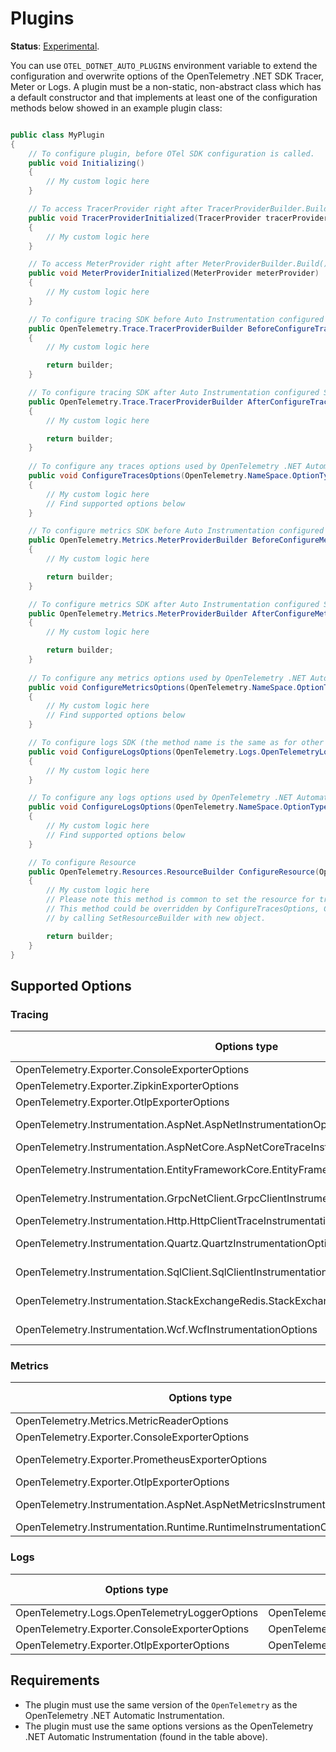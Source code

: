 # Plugins

**Status**: [Experimental](https://github.com/open-telemetry/opentelemetry-specification/blob/main/specification/versioning-and-stability.md).

You can use `OTEL_DOTNET_AUTO_PLUGINS` environment variable to extend the
configuration and overwrite options of the OpenTelemetry .NET SDK Tracer, Meter or
Logs. A plugin must be a non-static, non-abstract class which has a default constructor
and that implements at least one of the configuration methods below showed
in an example plugin class:

```csharp

public class MyPlugin 
{
    // To configure plugin, before OTel SDK configuration is called.
    public void Initializing()
    {
        // My custom logic here
    }

    // To access TracerProvider right after TracerProviderBuilder.Build() is executed.
    public void TracerProviderInitialized(TracerProvider tracerProvider)
    {
        // My custom logic here
    }

    // To access MeterProvider right after MeterProviderBuilder.Build() is executed.
    public void MeterProviderInitialized(MeterProvider meterProvider)
    {
        // My custom logic here
    }

    // To configure tracing SDK before Auto Instrumentation configured SDK
    public OpenTelemetry.Trace.TracerProviderBuilder BeforeConfigureTracerProvider(OpenTelemetry.Trace.TracerProviderBuilder builder)
    {
        // My custom logic here

        return builder;
    }

    // To configure tracing SDK after Auto Instrumentation configured SDK
    public OpenTelemetry.Trace.TracerProviderBuilder AfterConfigureTracerProvider(OpenTelemetry.Trace.TracerProviderBuilder builder)
    {
        // My custom logic here

        return builder;
    }
        
    // To configure any traces options used by OpenTelemetry .NET Automatic Instrumentation
    public void ConfigureTracesOptions(OpenTelemetry.NameSpace.OptionType options)
    {
        // My custom logic here
        // Find supported options below
    }

    // To configure metrics SDK before Auto Instrumentation configured SDK
    public OpenTelemetry.Metrics.MeterProviderBuilder BeforeConfigureMeterProvider(OpenTelemetry.Metrics.MeterProviderBuilder builder)
    {
        // My custom logic here

        return builder;
    }

    // To configure metrics SDK after Auto Instrumentation configured SDK
    public OpenTelemetry.Metrics.MeterProviderBuilder AfterConfigureMeterProvider(OpenTelemetry.Metrics.MeterProviderBuilder builder)
    {
        // My custom logic here

        return builder;
    }
    
    // To configure any metrics options used by OpenTelemetry .NET Automatic Instrumentation
    public void ConfigureMetricsOptions(OpenTelemetry.NameSpace.OptionType options)
    {
        // My custom logic here
        // Find supported options below
    }

    // To configure logs SDK (the method name is the same as for other logs options)
    public void ConfigureLogsOptions(OpenTelemetry.Logs.OpenTelemetryLoggerOptions options)
    {
        // My custom logic here
    }

    // To configure any logs options used by OpenTelemetry .NET Automatic Instrumentation
    public void ConfigureLogsOptions(OpenTelemetry.NameSpace.OptionType options)
    {
        // My custom logic here
        // Find supported options below
    }

    // To configure Resource
    public OpenTelemetry.Resources.ResourceBuilder ConfigureResource(OpenTelemetry.Resources.ResourceBuilder builder)
    {
        // My custom logic here
        // Please note this method is common to set the resource for trace, logs and metrics.
        // This method could be overridden by ConfigureTracesOptions, ConfigureMeterProvider and ConfigureLogsOptions
        // by calling SetResourceBuilder with new object.

        return builder;
    }
}
```

## Supported Options

### Tracing

| Options type                                                                              | NuGet package                                     | NuGet version |
|-------------------------------------------------------------------------------------------|---------------------------------------------------|---------------|
| OpenTelemetry.Exporter.ConsoleExporterOptions                                             | OpenTelemetry.Exporter.Console                    | 1.7.0         |
| OpenTelemetry.Exporter.ZipkinExporterOptions                                              | OpenTelemetry.Exporter.Zipkin                     | 1.7.0         |
| OpenTelemetry.Exporter.OtlpExporterOptions                                                | OpenTelemetry.Exporter.OpenTelemetryProtocol      | 1.7.0         |
| OpenTelemetry.Instrumentation.AspNet.AspNetInstrumentationOptions                         | OpenTelemetry.Instrumentation.AspNet              | 1.7.0-beta.1  |
| OpenTelemetry.Instrumentation.AspNetCore.AspNetCoreTraceInstrumentationOptions            | OpenTelemetry.Instrumentation.AspNetCore          | 1.7.0         |
| OpenTelemetry.Instrumentation.EntityFrameworkCore.EntityFrameworkInstrumentationOptions   | OpenTelemetry.Instrumentation.EntityFrameworkCore | 1.0.0-beta.9  |
| OpenTelemetry.Instrumentation.GrpcNetClient.GrpcClientInstrumentationOptions              | OpenTelemetry.Instrumentation.GrpcNetClient       | 1.6.0-beta.3  |
| OpenTelemetry.Instrumentation.Http.HttpClientTraceInstrumentationOptions                  | OpenTelemetry.Instrumentation.Http                | 1.7.0         |
| OpenTelemetry.Instrumentation.Quartz.QuartzInstrumentationOptions                         | OpenTelemetry.Instrumentation.Quartz              | 1.0.0-beta.1  |
| OpenTelemetry.Instrumentation.SqlClient.SqlClientInstrumentationOptions                   | OpenTelemetry.Instrumentation.SqlClient           | 1.6.0-beta.3  |
| OpenTelemetry.Instrumentation.StackExchangeRedis.StackExchangeRedisInstrumentationOptions | OpenTelemetry.Instrumentation.StackExchangeRedis  | 1.0.0-rc9.13  |
| OpenTelemetry.Instrumentation.Wcf.WcfInstrumentationOptions                               | OpenTelemetry.Instrumentation.Wcf                 | 1.0.0-rc.14   |

### Metrics

| Options type                                                             | NuGet package                                  | NuGet version |
|--------------------------------------------------------------------------|------------------------------------------------|---------------|
| OpenTelemetry.Metrics.MetricReaderOptions                                | OpenTelemetry                                  | 1.7.0         |
| OpenTelemetry.Exporter.ConsoleExporterOptions                            | OpenTelemetry.Exporter.Console                 | 1.7.0         |
| OpenTelemetry.Exporter.PrometheusExporterOptions                         | OpenTelemetry.Exporter.Prometheus.HttpListener | 1.7.0-rc.1    |
| OpenTelemetry.Exporter.OtlpExporterOptions                               | OpenTelemetry.Exporter.OpenTelemetryProtocol   | 1.7.0         |
| OpenTelemetry.Instrumentation.AspNet.AspNetMetricsInstrumentationOptions | OpenTelemetry.Instrumentation.AspNet           | 1.7.0-beta.1  |
| OpenTelemetry.Instrumentation.Runtime.RuntimeInstrumentationOptions      | OpenTelemetry.Instrumentation.Runtime          | 1.7.0         |

### Logs

| Options type                                  | NuGet package                                | NuGet version |
|-----------------------------------------------|----------------------------------------------|---------------|
| OpenTelemetry.Logs.OpenTelemetryLoggerOptions | OpenTelemetry                                | 1.7.0         |
| OpenTelemetry.Exporter.ConsoleExporterOptions | OpenTelemetry.Exporter.Console               | 1.7.0         |
| OpenTelemetry.Exporter.OtlpExporterOptions    | OpenTelemetry.Exporter.OpenTelemetryProtocol | 1.7.0         |

## Requirements

* The plugin must use the same version of the `OpenTelemetry` as the
OpenTelemetry .NET Automatic Instrumentation.
* The plugin must use the same options versions as the
OpenTelemetry .NET Automatic Instrumentation (found in the table above).
